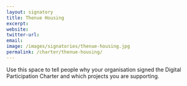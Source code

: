 ```yaml
---
layout: signatory
title: Thenue Housing
excerpt: 
website: 
twitter-url:
email: 
image: /images/signatories/thenue-housing.jpg
permalink: /charter/thenue-housing/
---
```


Use this space to tell people why your organisation signed the Digital Participation Charter and which projects you are supporting.